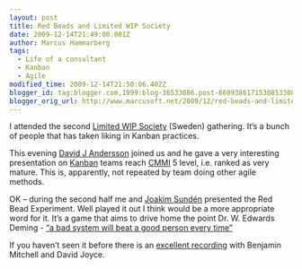 ```yaml
---
layout: post
title: Red Beads and Limited WIP Society
date: 2009-12-14T21:49:00.001Z
author: Marcus Hammarberg
tags:
  - Life of a consultant
  - Kanban
  - Agile
modified_time: 2009-12-14T21:50:06.402Z
blogger_id: tag:blogger.com,1999:blog-36533086.post-6609386171530853308
blogger_orig_url: http://www.marcusoft.net/2009/12/red-beads-and-limited-wip.html
---
```



I attended the second
<a href="http://www.limitedwipsociety.org/" target="_blank">Limited WIP
Society</a> (Sweden) gathering. It’s a bunch of people that has taken
liking in Kanban practices.

This evening
<a href="http://www.agilemanagement.net" target="_blank">David J
Andersson</a> joined us and he gave a very interesting presentation on
<a href="http://en.wikipedia.org/wiki/Kanban" target="_blank">Kanban</a>
teams reach
<a href="http://en.wikipedia.org/wiki/CMMI" target="_blank">CMMI</a> 5
level, i.e. ranked as very mature. This is, apparently, not repeated by
team doing other agile methods.

OK – during the second half me and
<a href="http://www.joakimsunden.com/" target="_blank">Joakim Sundén</a>
presented the Red Bead Experiment. Well played it out I think would be a
more appropriate word for it. It’s a game that aims to drive home the
point Dr. W. Edwards Deming -
<a href="http://matthrivnak.com/lean-quotes/" target="_blank">“a bad
system will beat a good person every time”</a>

If you haven’t seen it before there is an <a
href="http://skillsmatter.com/podcast/agile-scrum/demings-red-bead-experiment"
target="_blank">excellent recording</a> with Benjamin Mitchell and David
Joyce. 
